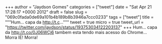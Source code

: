 
+++
author = "Jaydson Gomes"
categories = ["tweet"]
date = "Sat Apr 21 17:28:17 +0000 2012"
draft = false
slug = "069c0fada0de69a101b4b189b8b3946a7ccc0233"
tags = ["tweet"]
title = """Hum... capa da http://t.c..."""
tweet = true
micro = true
tweet_url = "https://twitter.com/jaydson/status/193753034122203137"
+++
Hum... capa da http://t.co/0J06WCj6 tambem esta tendo mais acesso do Chrome... Morra IE! Morra!

